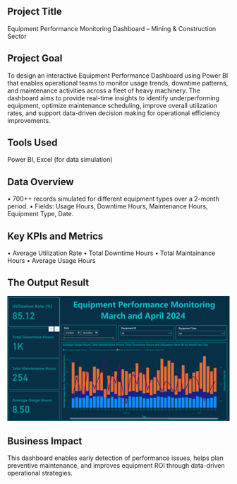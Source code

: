## Project Title
Equipment Performance Monitoring Dashboard – Mining & Construction Sector 

## Project Goal
To design an interactive Equipment Performance Dashboard using Power BI that enables operational teams to monitor usage trends, downtime patterns, and maintenance activities across a fleet of heavy machinery.
The dashboard aims to provide real-time insights to identify underperforming equipment, optimize maintenance scheduling, improve overall utilization rates, and support data-driven decision making for operational efficiency improvements.

## Tools Used
Power BI, Excel (for data simulation)

## Data Overview
•	700++ records simulated for different equipment types over a 2-month period.
•	Fields: Usage Hours, Downtime Hours, Maintenance Hours, Equipment Type, Date.

## Key KPIs and Metrics
•	Average Utilization Rate
•	Total Downtime Hours
•	Total Maintainance Hours
•	Average Usage Hours

## The Output Result
<img src="equipmentreview_dashboard.png">

## Business Impact
This dashboard enables early detection of performance issues, helps plan preventive maintenance, and improves equipment ROI through data-driven operational strategies.

